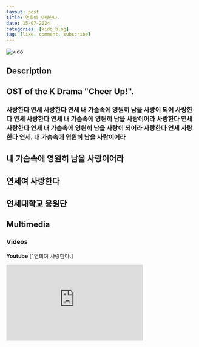 ```yaml
---
layout: post
title: 연희여 사랑한다.
date: 15-07-2024
categories: [kido_blog]
tag: [like, comment, subscribe]
---
```



![kido](https://hits.seeyoufarm.com/api/count/incr/badge.svg?url=https%3A%2F%2Fgithub.com%2Fsyskido%2Fhit-counter&count_bg=%2379C83D&title_bg=%23555555&icon=accusoft.svg&icon_color=%23E7E7E7&title=나령윤기도&edge_flat=false)

## Description
## OST of the K Drama "Cheer Up!".

### 사랑한다 연세 사랑한다 연세 내 가슴속에 영원히 남을 사랑이 되어 사랑한다 연세 사랑한다 연세 내 가슴속에 영원히 남을 사랑이어라 사랑한다 연세 사랑한다 연세 내 가슴속에 영원히 남을 사랑이 되어라 사랑한다 연세 사랑한다 연세.         내 가슴속에 영원히 남을 사랑이어라
내 가슴속에 영원히 남을 사랑이어라
-----------------


## 연세여 사랑한다
## 연세대학교 응원단

## Multimedia

### Videos
**Youtube** ["연희여 사랑한다.]
<iframe width="360" height="200" src="https://www.youtube.com/embed/Jen13MWpsRc" title="[SUB] 테이아 단원들, 함성과 함께한 가슴 벅찬 응원 ‘연희여 사랑한다’  #치얼업 #Cheerup #SBSdrama" frameborder="0" allow="accelerometer; autoplay; clipboard-write; encrypted-media; gyroscope; picture-in-picture; web-share" referrerpolicy="strict-origin-when-cross-origin" allowfullscreen></iframe>

 <script src="https://utteranc.es/client.js"
        repo="syskido/syskido.github.io"
        issue-term="pathname"
        theme="github-dark-orange"
        crossorigin="anonymous"
        async>
</script>       
        
        
